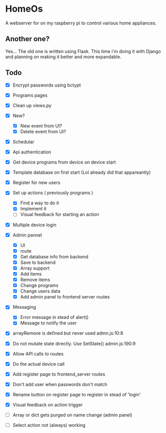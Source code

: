 # HomeOs

A webserver for on my raspberry pi to control various home appliances.

## Another one?

Yes... The old one is written using Flask. This time i'm doing it with Django and planning on making it better and more expandable.

## Todo

- [X] Encrypt passwords using bctypt
- [X] Programs pages
- [X] Clean up views.py
- [X] New?
  - [X] New event from UI?
  - [X] Delete event from UI?

- [X] Schedular
- [X] Api authentication
- [X] Get device programs from device on device start
- [X] Template database on first start (Lol already did that appareantly)
- [X] Register for new users
- [X] Set up actions ( previously programs )
  - [X] Find a way to do it
  - [X] Implement it
  - [ ] Visual feedback for starting an action
- [X] Multiple device login

- [X] Admin pannel
  - [X] UI
  - [X] route
  - [X] Get database info from backend
  - [X] Save to backend
  - [X] Array support
  - [X] Add items
  - [X] Remove items
  - [X] Change programs
  - [X] Change users data
  - [X] Add admin panel to frontend server routes

- [X] Messaging
  - [X] Error message in stead of alert()
  - [X] Message to notify the user

- [X] arrayRemove is defined but never used admn.js:10:8
- [X] Do not mutate state directly. Use SetState() admin.js:190:9
- [X] Allow API calls to routes
- [X] Do the actual device call
- [X] Add register page to frontend_server routes
- [X] Don't add user when passwords don't match
- [X] Rename button on register page to register in stead of 'login'
- [X] Visual feedback on action trigger

- [ ] Array or dict gets purged on name change (admin panel)
- [ ] Select action not (always) working
